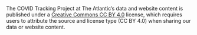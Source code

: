 The COVID Tracking Project at The Atlantic’s data and website content is published under a [Creative Commons CC BY 4.0](https://creativecommons.org/licenses/by/4.0/) license, which requires users to attribute the source and license type (CC BY 4.0) when sharing our data or website content.
